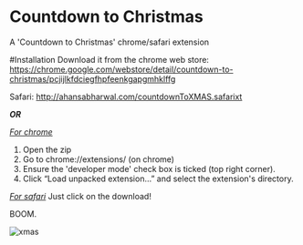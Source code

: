 # Countdown to Christmas
A 'Countdown to Christmas' chrome/safari extension 

#Installation
Download it from the chrome web store: https://chrome.google.com/webstore/detail/countdown-to-christmas/pcjijlkfdciegfhpfeenkgapgmhklffg

Safari: http://ahansabharwal.com/countdownToXMAS.safarixt

***OR***

<u><i>For chrome</i></u>
1. Open the zip
2. Go to chrome://extensions/ (on chrome)
3. Ensure the 'developer mode' check box is ticked (top right corner).
4. Click “Load unpacked extension…” and select the extension's directory. 

<u><i>For safari</i></u>
Just click on the download!

BOOM.

![xmas](http://ahansabharwal.com/xmas2.png)
